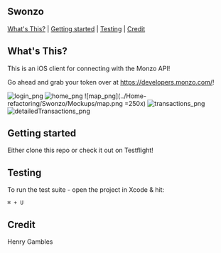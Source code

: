 ## Swonzo

[What's This?](#whats-this) | [Getting started](#getting-started) | [Testing](#Testing)  | [Credit](#Credit) 

## What's This?

This is an iOS client for connecting with the Monzo API!

Go ahead and grab your token over at https://developers.monzo.com/!

![login_png](../Home-refactoring/Swonzo/Mockups/login.png)
![home_png](../Home-refactoring/Swonzo/Mockups/home.png) ![map_png](../Home-refactoring/Swonzo/Mockups/map.png =250x)
![transactions_png](../Home-refactoring/Swonzo/Mockups/transactions.png) ![detailedTransactions_png](../Home-refactoring/Swonzo/Mockups/detailedTransactions.png)




## Getting started

Either clone this repo or check it out on Testflight!

## Testing

To run the test suite - open the project in Xcode & hit:
```
⌘ + U
```

## Credit

Henry Gambles
